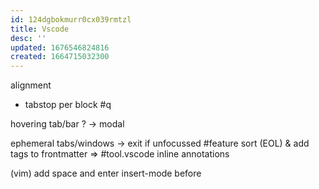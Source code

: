 ```yaml
---
id: 124dgbokmurr0cx039rmtzl
title: Vscode
desc: ''
updated: 1676546824816
created: 1664715032300
---
```


alignment
  - tabstop per block #q

hovering tab/bar ?
  -> modal

ephemeral tabs/windows -> exit if unfocussed #feature
sort (EOL) & add tags to frontmatter => #tool.vscode inline annotations

(vim) add space and enter insert-mode before
